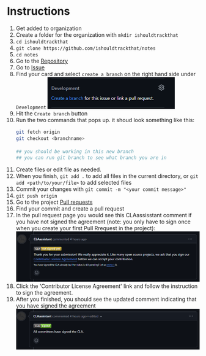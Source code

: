 # Instructions
1. Get added to organization
1. Create a folder for the organization with `mkdir ishouldtrackthat`
1. `cd ishouldtrackthat`
1. `git clone https://github.com/ishouldtrackthat/notes`
1. `cd notes`
1. Go to the [Repository](https://github.com/ishouldtrackthat/notes/)
1. Go to [Issue](https://github.com/ishouldtrackthat/notes/issues)
1. Find your card and select `create a branch` on the right hand side under `Development` ![create branch](create_branch.png)
1. Hit the `Create branch` button
1. Run the two commands that pops up. it shoud look something like this: 
    ```sh
    git fetch origin
    git checkout <branchname>

    ## you should be working in this new branch
    ## you can run git branch to see what branch you are in
    ```
1. Create files or edit file as needed.
1. When you finish, `git add .` to add all files in the current directory, or `git add <path/to/your/file>` to add selected files
1. Commit your changes with `git commit -m "<your commit message>"`
1. `git push origin`
1. Go to the project [Pull requests](https://github.com/ishouldtrackthat/notes/pulls)
1. Find your commit and create a pull request
1. In the pull request page you would see this CLAassisstant comment if you have not signed the agreement (note: you only have to sign once when you create your first Pull Rrequest in the project):![alt text](cla-not-signed.png)
1. Click the 'Contributor License Agreement' link and follow the instruction to sign the agreement. 
1. After you finished, you should see the updated comment indicating that you have signed the agreement
![alt text](cla-signed.png)